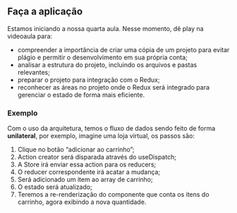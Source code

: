 ## Faça a aplicação

Estamos iniciando a nossa quarta aula. Nesse momento, dê play na videoaula para: 

- compreender a importância de criar uma cópia de um projeto para evitar plágio e permitir o desenvolvimento em sua própria conta;
- analisar a estrutura do projeto, incluindo os arquivos e pastas relevantes;
- preparar o projeto para integração com o Redux;
- reconhecer as áreas no projeto onde o Redux será integrado para gerenciar o estado de forma mais eficiente.

### Exemplo
Com o uso da arquitetura, temos o fluxo de dados sendo feito de forma **unilateral**, por exemplo, imagine uma loja virtual, os passos são:
1. Clique no botão “adicionar ao carrinho”; 
2. Action creator será disparada através do useDispatch; 
3. A Store irá enviar essa action para os reducers; 
4. O reducer correspondente irá acatar a mudança; 
5. Será adicionado um item ao array de carrinho; 
6. O estado será atualizado; 
7. Teremos a re-renderização do componente que conta os itens do carrinho, agora exibindo a nova quantidade.